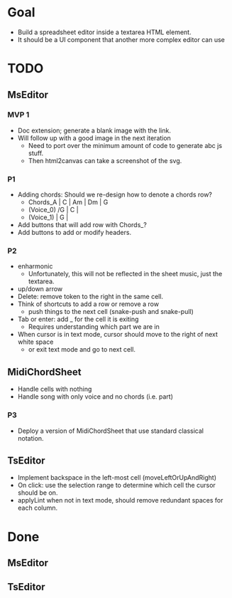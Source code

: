 # Goal

- Build a spreadsheet editor inside a textarea HTML element.
- It should be a UI component that another more complex editor can use

# TODO

## MsEditor

### MVP 1

- Doc extension; generate a blank image with the link.
- Will follow up with a good image in the next iteration
  - Need to port over the minimum amount of code to generate abc js stuff.
  - Then html2canvas can take a screenshot of the svg.

### P1

- Adding chords: Should we re-design how to denote a chords row?
  - Chords_A    | C  | Am | Dm | G
  - (Voice_0) /G | C  |
  - (Voice_1)    | G  |
- Add buttons that will add row with Chords_?
- Add buttons to add or modify headers.

### P2

- enharmonic
  - Unfortunately, this will not be reflected in the sheet music, just the textarea.
- up/down arrow
- Delete: remove token to the right in the same cell.
- Think of shortcuts to add a row or remove a row
  - push things to the next cell (snake-push and snake-pull)
- Tab or enter: add _ for the cell it is exiting
  - Requires understanding which part we are in
- When cursor is in text mode, cursor should move to the right of next white space
  - or exit text mode and go to next cell.

## MidiChordSheet

- Handle cells with nothing
- Handle song with only voice and no chords (i.e. part)

### P3
- Deploy a version of MidiChordSheet that use standard classical notation.

## TsEditor
- Implement backspace in the left-most cell (moveLeftOrUpAndRight)
- On click: use the selection range to determine which cell the cursor should be on.
- applyLint when not in text mode, should remove redundant spaces for each column.

# Done

## MsEditor

## TsEditor